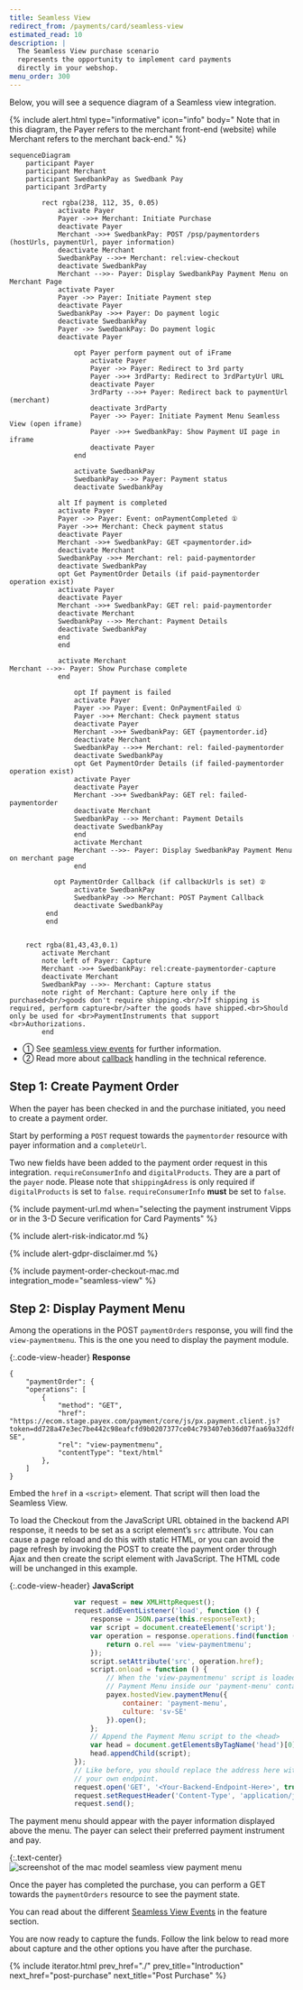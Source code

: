 ```yaml
---
title: Seamless View
redirect_from: /payments/card/seamless-view
estimated_read: 10
description: |
  The Seamless View purchase scenario
  represents the opportunity to implement card payments
  directly in your webshop.
menu_order: 300
---
```


Below, you will see a sequence diagram of a Seamless view integration.

{% include alert.html type="informative" icon="info" body="
Note that in this diagram, the Payer refers to the merchant front-end
(website) while Merchant refers to the merchant back-end." %}

```mermaid
sequenceDiagram
    participant Payer
    participant Merchant
    participant SwedbankPay as Swedbank Pay
    participant 3rdParty

        rect rgba(238, 112, 35, 0.05)
            activate Payer
            Payer ->>+ Merchant: Initiate Purchase
            deactivate Payer
            Merchant ->>+ SwedbankPay: POST /psp/paymentorders (hostUrls, paymentUrl, payer information)
            deactivate Merchant
            SwedbankPay -->>+ Merchant: rel:view-checkout
            deactivate SwedbankPay
            Merchant -->>- Payer: Display SwedbankPay Payment Menu on Merchant Page
            activate Payer
            Payer ->> Payer: Initiate Payment step
            deactivate Payer
            SwedbankPay ->>+ Payer: Do payment logic
            deactivate SwedbankPay
            Payer ->> SwedbankPay: Do payment logic
            deactivate Payer

                opt Payer perform payment out of iFrame
                    activate Payer
                    Payer ->> Payer: Redirect to 3rd party
                    Payer ->>+ 3rdParty: Redirect to 3rdPartyUrl URL
                    deactivate Payer
                    3rdParty -->>+ Payer: Redirect back to paymentUrl (merchant)
                    deactivate 3rdParty
                    Payer ->> Payer: Initiate Payment Menu Seamless View (open iframe)
                    Payer ->>+ SwedbankPay: Show Payment UI page in iframe
                    deactivate Payer
                end

                activate SwedbankPay
                SwedbankPay -->> Payer: Payment status
                deactivate SwedbankPay

            alt If payment is completed
            activate Payer
            Payer ->> Payer: Event: onPaymentCompleted ①
            Payer ->>+ Merchant: Check payment status
            deactivate Payer
            Merchant ->>+ SwedbankPay: GET <paymentorder.id>
            deactivate Merchant
            SwedbankPay ->>+ Merchant: rel: paid-paymentorder
            deactivate SwedbankPay
            opt Get PaymentOrder Details (if paid-paymentorder operation exist)
            activate Payer
            deactivate Payer
            Merchant ->>+ SwedbankPay: GET rel: paid-paymentorder
            deactivate Merchant
            SwedbankPay -->> Merchant: Payment Details
            deactivate SwedbankPay
            end
            end

            activate Merchant
Merchant -->>- Payer: Show Purchase complete
            end

                opt If payment is failed
                activate Payer
                Payer ->> Payer: Event: OnPaymentFailed ①
                Payer ->>+ Merchant: Check payment status
                deactivate Payer
                Merchant ->>+ SwedbankPay: GET {paymentorder.id}
                deactivate Merchant
                SwedbankPay -->>+ Merchant: rel: failed-paymentorder
                deactivate SwedbankPay
                opt Get PaymentOrder Details (if failed-paymentorder operation exist)
                activate Payer
                deactivate Payer
                Merchant ->>+ SwedbankPay: GET rel: failed-paymentorder
                deactivate Merchant
                SwedbankPay -->> Merchant: Payment Details
                deactivate SwedbankPay
                end
                activate Merchant
                Merchant -->>- Payer: Display SwedbankPay Payment Menu on merchant page
                end

           opt PaymentOrder Callback (if callbackUrls is set) ②
                activate SwedbankPay
                SwedbankPay ->> Merchant: POST Payment Callback
                deactivate SwedbankPay
         end
         end


    rect rgba(81,43,43,0.1)
        activate Merchant
        note left of Payer: Capture
        Merchant ->>+ SwedbankPay: rel:create-paymentorder-capture
        deactivate Merchant
        SwedbankPay -->>- Merchant: Capture status
        note right of Merchant: Capture here only if the purchased<br/>goods don't require shipping.<br/>If shipping is required, perform capture<br/>after the goods have shipped.<br>Should only be used for <br>PaymentInstruments that support <br>Authorizations.
        end
```

*   ① See [seamless view events][seamless-view-events] for further information.
*   ② Read more about [callback][callback] handling in the technical reference.

## Step 1: Create Payment Order

When the payer has been checked in and the purchase initiated, you need to
create a payment order.

Start by performing a `POST` request towards the `paymentorder` resource
with payer information and a `completeUrl`.

Two new fields have been added to the payment order request in this integration.
`requireConsumerInfo` and `digitalProducts`. They are a part of the `payer`
node. Please note that `shippingAdress` is only required if `digitalProducts` is
set to `false`. `requireConsumerInfo` **must** be set to `false`.

{% include payment-url.md when="selecting the payment instrument Vipps or in the
3-D Secure verification for Card Payments" %}

{% include alert-risk-indicator.md %}

{% include alert-gdpr-disclaimer.md %}

{% include payment-order-checkout-mac.md integration_mode="seamless-view" %}

## Step 2: Display Payment Menu

Among the operations in the POST `paymentOrders` response, you will find the
`view-paymentmenu`. This is the one you need to display the payment module.

{:.code-view-header}
**Response**

```
{
    "paymentOrder": {
    "operations": [
        {
            "method": "GET",
            "href": "https://ecom.stage.payex.com/payment/core/js/px.payment.client.js?token=dd728a47e3ec7be442c98eafcfd9b0207377ce04c793407eb36d07faa69a32df&culture=sv-SE",
            "rel": "view-paymentmenu",
            "contentType": "text/html"
        },
    ]
}
```

Embed the `href` in a `<script>` element. That script will then load the
Seamless View.

To load the Checkout from the JavaScript URL obtained in the backend API
response, it needs to be set as a script element’s `src` attribute. You can
cause a page reload and do this with static HTML, or you can avoid the page
refresh by invoking the POST to create the payment order through Ajax and then
create the script element with JavaScript. The HTML code will be unchanged in
this example.

{:.code-view-header}
**JavaScript**

```js
                var request = new XMLHttpRequest();
                request.addEventListener('load', function () {
                    response = JSON.parse(this.responseText);
                    var script = document.createElement('script');
                    var operation = response.operations.find(function (o) {
                        return o.rel === 'view-paymentmenu';
                    });
                    script.setAttribute('src', operation.href);
                    script.onload = function () {
                        // When the 'view-paymentmenu' script is loaded, we can initialize the
                        // Payment Menu inside our 'payment-menu' container.
                        payex.hostedView.paymentMenu({
                            container: 'payment-menu',
                            culture: 'sv-SE'
                        }).open();
                    };
                    // Append the Payment Menu script to the <head>
                    var head = document.getElementsByTagName('head')[0];
                    head.appendChild(script);
                });
                // Like before, you should replace the address here with
                // your own endpoint.
                request.open('GET', '<Your-Backend-Endpoint-Here>', true);
                request.setRequestHeader('Content-Type', 'application/json; charset=utf-8');
                request.send();
```

The payment menu should appear with the payer information displayed above the
menu. The payer can select their preferred payment instrument and pay.

{:.text-center}
![screenshot of the mac model seamless view payment menu][seamless-view-mac-payment-menu]

Once the payer has completed the purchase, you can perform a GET towards the
`paymentOrders` resource to see the payment state.

You can read about the different [Seamless View Events][seamless-view-events] in
the feature section.

You are now ready to capture the funds. Follow the link below to read more about
capture and the other options you have after the purchase.

{% include iterator.html prev_href="./"
                         prev_title="Introduction"
                         next_href="post-purchase"
                         next_title="Post Purchase" %}

[callback]: /checkout/v3/mac/features/technical-reference/callback
[seamless-view-events]: /checkout/v3/mac/features/technical-reference/seamless-view-events
[seamless-view-mac-payment-menu]: /
